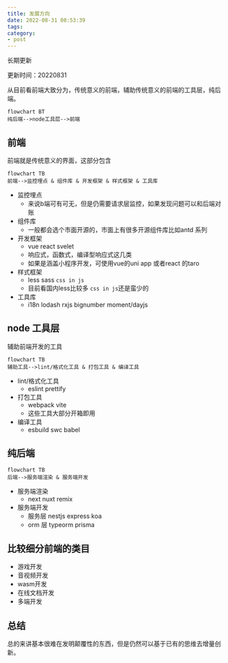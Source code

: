 ```yaml
---
title: 发展方向
date: 2022-08-31 08:53:39
tags: 
category: 
- post
---
```


长期更新

更新时间：20220831

从目前看前端大致分为，传统意义的前端，辅助传统意义的前端的工具层，纯后端。

```mermaid
flowchart BT
纯后端-->node工具层-->前端
```

## 前端
前端就是传统意义的界面，这部分包含

```mermaid
flowchart TB
前端-->监控埋点 & 组件库 & 开发框架 & 样式框架 & 工具库
```

- 监控埋点
    - 来说b端可有可无，但是仍需要请求层监控，如果发现问题可以和后端对账
- 组件库
    - 一般都会选个市面开源的，市面上有很多开源组件库比如antd 系列
- 开发框架
    - vue react svelet
    - 响应式，函数式，编译型响应式这几类
    - 如果是涵盖小程序开发，可使用vue的uni app 或者react 的taro
- 样式框架
    - less sass `css in js`
    - 目前看国内less比较多 `css in js`还是蛮少的
- 工具库
    - i18n lodash rxjs bignumber moment/dayjs

## node 工具层

辅助前端开发的工具

```mermaid
flowchart TB
辅助工具-->lint/格式化工具 & 打包工具 & 编译工具
```

- lint/格式化工具
    - eslint prettify
- 打包工具
    - webpack vite 
    - 这些工具大部分开箱即用
- 编译工具
    - esbuild swc babel 

## 纯后端

```mermaid
flowchart TB
后端-->服务端渲染 & 服务端开发
```

- 服务端渲染
    - next nuxt remix
- 服务端开发
    - 服务层 nestjs express koa 
    - orm 层 typeorm prisma

## 比较细分前端的类目

- 游戏开发
- 音视频开发
- wasm开发
- 在线文档开发
- 多端开发 

## 总结

总的来讲基本很难在发明颠覆性的东西，但是仍然可以基于已有的思维去增量创新。


